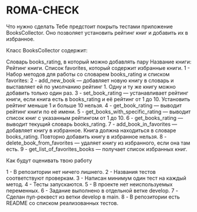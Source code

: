# ROMA-CHECK


Что нужно сделать
Тебе предстоит покрыть тестами приложение BooksCollector. Оно позволяет установить рейтинг книг и добавить их в избранное.

Класс BooksCollector содержит:

Словарь books_rating, в который можно добавлять пару Название книги: Рейтинг книги.
Список favorites, который содержит избранные книги.
1 - Набор методов для работы со словарем books_rating и списком favorites:
2 - add_new_book — добавляет новую книгу в словарь и выставляет ей по умолчанию рейтинг 1. Одну и ту же книгу можно добавить только один раз.
3 - set_book_rating — устанавливает рейтинг книги, если книга есть в books_rating и её рейтинг от 1 до 10. Установить рейтинг меньше 1 и больше 10 нельзя.
4 - get_book_rating — выводит рейтинг книги по её имени.
5 - get_books_with_specific_rating — выводит список книг с указанным рейтингом от 1 до 10.
6 - get_books_rating — выводит текущий словарь books_rating.
7 - add_book_in_favorites — добавляет книгу в избранное. Книга должна находиться в словаре books_rating. Повторно добавить книгу в избранное нельзя.
8 - delete_book_from_favorites — удаляет книгу из избранного, если она там есть.
9 - get_list_of_favorites_books — получает список избранных книг.



Как будут оценивать твою работу

1 - В репозитории нет ничего лишнего.
2 - Названия тестов соответствуют проверкам.
3 - Написан минимум один тест на каждый метод.
4 - Тесты запускаются.
5 - В проекте нет неиспользуемых переменных.
6 - Задание выполнено в отдельной ветке develop.
7 - Сделан пул-реквест из ветки develop в main.
8 - В репозитории есть README со списком реализованных тестов.
